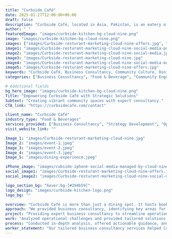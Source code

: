 ```yaml
---
title: "Curbside Café"
date: 2025-01-27T12:00:00+06:00
draft: false
description: "Curbside Café, located in Asia, Pakistan, is an eatery offering a unique blend of dining experiences and a vibrant community culture."
author: " "
featuredImage: "images/curbside-kitchen-bg-cloud-nine.png"
image: "images/curbside-kitchen-bg-cloud-nine.png"
images: ["images/Curbside-resturant-marketing-cloud-nine-offers.jpg", "Curbside-resturant-marketing-cloud-nine-photography.jpg", "images/event-2.jpeg", "images/Curbside-resturant-marketing-cloud-nine-pizza-deal.jpg"]
image1: "images/Curbside-resturant-marketing-cloud-nine-social-media-post-2.jpg"
image2: "images/Curbside-resturant-marketing-cloud-nine-social-media.jpg"
image3: "images/Curbside-resturant-marketing-cloud-nine.jpg"
image4: "images/Curbside-resturant-marketing-cloud-nine-social-media-marketing.jpg"
image5: "images/Curbside-resturant-marketing-cloud-nine-offers.jpg"
keywords: "Curbside Café, Business Consultancy, Community Culture, Dining Services, Event Hosting, Restaurant Strategy"
categories: ["Business Consultancy", "Food & Beverage", "Community Engagement"]

# Additional fields
bg_hero_image: "images/curbside-kitchen-bg-cloud-nine.png"
Title: "Empowering Curbside Café with Strategic Solutions"
Subtext: "Creating vibrant community spaces with expert consultancy."
CTA_link: "https://curbsidecafe.com/contact" 

client_name: "Curbside Café"
industry_type: "Food & Beverages"
services_provided: ["Business Consultancy", "Strategy Development", "Operational Optimization"]
visit_website_link: ""

Image_1: "images/Curbside-resturant-marketing-cloud-nine.jpg"
Image_2: "images/event-1.jpeg"
Image_3: "images/event-2.jpeg"
Image_4: "images/event-3.jpeg"
Image_5: "images/dining-experience.jpeg"

iPhone_image: "images/cubside-iphone-social-media-managed-by-cloud-nine.png"
social_image1: "images/Curbside-resturant-marketing-cloud-nine-offers.jpg"
social_image2: "images/Curbside-resturant-marketing-cloud-nine-social-media-marketing.jpg"

logo_section_bg: "hover:bg-[#294b59]"
logo_design: "images/curbside-kitchen-logo.png"
logo_bg: ""

overview: "Curbside Café is more than just a dining spot. It hosts book readings, open mics, art showcases, and game nights, fostering a positive community culture. Their goal was to improve business operations while maintaining their brand’s unique essence. They required expert business consultancy, social media management, and marketing strategies to enhance their customer engagement and streamline their services."
approach: "We provided business consultancy, identifying key areas for growth and operational improvements. Our team analyzed their current strategies and offered expert recommendations to enhance efficiency in sales, IT, finance, marketing and minor operations."
project: "Providing expert business consultancy to streamline operations and promote the unique community culture of Curbside Café."
work: "Analyzed operational challenges and provided tailored solutions across sales, IT, finance, marketing and minor opertions."
process: "Conducted in-depth analysis, offered actionable guidance, and collaborated closely with the café to implement effective strategies."
worker_statement: "Our tailored business consultancy services helped Curbside Café optimize its operations and strengthen its brand presence. With our expertise, they now offer an even better dining and cultural experience to their community."
---
```

